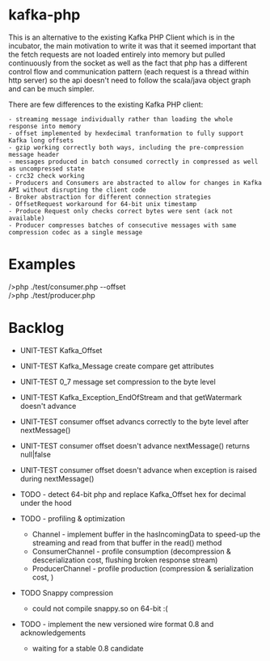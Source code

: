 kafka-php
=========

This is an alternative to the existing Kafka PHP Client which is in the incubator,
the main motivation to write it was that it seemed important
that the fetch requests are not loaded entirely into memory but
pulled continuously from the socket as well as the fact that php has a different control flow
and communication pattern (each request is a thread within http server)
so the api doesn't need to follow the scala/java object graph and can be much simpler.
 
There are few differences to the existing Kafka PHP client:
     
    - streaming message individually rather than loading the whole response into memory
    - offset implemented by hexdecimal tranformation to fully support Kafka long offsets 
    - gzip working correctly both ways, including the pre-compression message header
    - messages produced in batch consumed correctly in compressed as well as uncompressed state
    - crc32 check working
    - Producers and Consumers are abstracted to allow for changes in Kafka API without disrupting the client code 
    - Broker abstraction for different connection strategies
    - OffsetRequest workaround for 64-bit unix timestamp
    - Produce Request only checks correct bytes were sent (ack not available)
    - Producer compresses batches of consecutive messages with same compression codec as a single message 




Examples
========

/>php ./test/consumer.php <topic> --offset <start-offset>  
/>php ./test/producer.php <topic>



Backlog
=======

 * UNIT-TEST Kafka_Offset
 * UNIT-TEST Kafka_Message create compare get attributes
 * UNIT-TEST 0_7 message set compression to the byte level 
 * UNIT-TEST Kafka_Exception_EndOfStream and that getWatermark doesn't advance
 * UNIT-TEST consumer offset advancs correctly to the byte level after nextMessage()
 * UNIT-TEST consumer offset doesn't advance nextMessage() returns null|false
 * UNIT-TEST consumer offset doesn't advance when exception is raised during nextMessage() 

 * TODO - detect 64-bit php and replace Kafka_Offset hex for decimal under the hood
 
 * TODO - profiling & optimization
    - Channel - implement buffer in the hasIncomingData to speed-up the streaming and read from that buffer in the read() method
    - ConsumerChannel - profile consumption (decompression & descerialization cost, flushing broken response stream)
    - ProducerChannel - profile production (compression & serialization cost, )
 * TODO Snappy compression     
    - could not compile snappy.so on 64-bit :(
 * TODO - implement the new versioned wire format 0.8 and acknowledgements 
    - waiting for a stable 0.8 candidate

